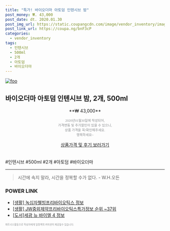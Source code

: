 ```yaml
--- 
title: "특가! 바이오더마 아토덤 인텐시브 밤" 
post_money: ₩. 43,000 
post_date: dt. 2020.01.30 
post_img_url: https://static.coupangcdn.com/image/vendor_inventory/images/2018/11/28/11/6/020eb498-d669-4b94-bc4f-ced7d92c6e54.jpg 
post_link_url: https://coupa.ng/bnF3cP 
categories: 
  - vendor_inventory 
tags: 
  - 인텐시브 
  - 500ml 
  - 2개 
  - 아토덤 
  - 바이오더마 
--- 
```

[![foo](https://static.coupangcdn.com/image/vendor_inventory/images/2018/11/28/11/6/020eb498-d669-4b94-bc4f-ced7d92c6e54.jpg)](https://coupa.ng/bnF3cP) 

## 바이오더마 아토덤 인텐시브 밤, 2개, 500ml 
<p style="text-align: center;">**₩ 43,000**</p> 
<p style="text-align: center;"><span style="color: #898c8f; font-family: Georgia,Times,serif; font-size: 0.75em;">2020년01월30일에 작성되어, <br>가격변동 및 추가할인이 있을 수 있으니,<br> 상품 가격을 꼭!확인해주세요.<br>행복하세요~</span> 
</p>	 
<div markdown="0" style="text-align: center;"><a href="https://coupa.ng/bnF3cP" class="btn btn--success">상품가격 및 후기 보러가기</a></div> 
<br><br> 
  #인텐시브 #500ml #2개 #아토덤 #바이오더마 
<hr> 

> 시간에 속지 말라, 시간을 정복할 수가 없다. - W.H.오든 


### POWER LINK

* <a href="https://blog.naver.com/santokki14/221775461135" target="_blank"> [생활] 녹십자웰빙프리바이오틱스 정보 </a>
* <a href="https://blog.naver.com/sakai111/221772961682" target="_blank"> [생활] JW중외제약프리바이오틱스특가정보 순위 ~37위</a>
* <a href="https://blog.naver.com/sakai111/221761269801" target="_blank">[도서]세광 뉴 바이엘 4 정보</a>

<span style="color: #898c8f; font-family: Georgia,Times,serif; font-size: 0.55em;">파트너스활동으로 작성자에게 일정액의 커미션이 제공될수 있습니다.</span> 
